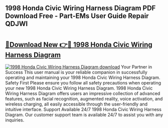 ## 1998 Honda Civic Wiring Harness Diagram PDF Download Free - Part-EMs User Guide Repair QDJWI

# <h2><a href="http://dfor51.blite.top/?on=1998+Honda+Civic+Wiring+Harness+Diagram">🔗Download New 👉🔴 1998 Honda Civic Wiring Harness Diagram</a></h2>

[![1998 Honda Civic Wiring Harness Diagram download](https://i.imgur.com/lujVjoI.png)](http://dfor51.blite.top/?on=1998+Honda+Civic+Wiring+Harness+Diagram)
Your Partner in Success This user manual is your reliable companion in successfully operating and maintaining your 1998 Honda Civic Wiring Harness Diagram. Safety First Please ensure you follow all safety precautions when operating your new 1998 Honda Civic Wiring Harness Diagram. 1998 Honda Civic Wiring Harness Diagram offers users an impressive collection of advanced features, such as facial recognition, augmented reality, voice activation, and wireless charging, all easily accessible through the user-friendly and intuitive interface. Support Available 24/7 1998 Honda Civic Wiring Harness Diagram. Our customer support team is available 24/7 to assist you with any inquiries.
